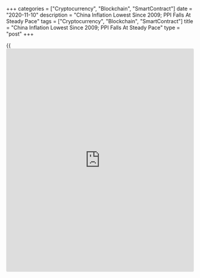 +++
categories = ["Cryptocurrency", "Blockchain", "SmartContract"]
date = "2020-11-10"
description = "China Inflation Lowest Since 2009; PPI Falls At Steady Pace"
tags = ["Cryptocurrency", "Blockchain", "SmartContract"]
title = "China Inflation Lowest Since 2009; PPI Falls At Steady Pace"
type = "post"
+++

{{<iframe id="large-banner" src="https://www.bounty.group/#slide=24.0" width="100%" height="600" scrolling="no" style="border: 0px solid rgb(216, 221, 230); border-radius: 3px;">}}

China's consumer price inflation eased to the lowest since October 2009
as pork prices fell for the first time in 19 months, data from the
National Bureau of Statistics showed Tuesday.

Consumer price inflation slowed to an 11-month low of 0.5 percent in
October from 1.7 percent in September. This was also below economists'
forecast of 0.8 percent.

Pork prices decreased 2.8 percent on year in October after climbing 25.5
percent a month ago. This was the first fall in 19 months.

Excluding food and energy, core inflation held steady at 0.5 percent in
October.

Month-on-month, consumer prices dropped unexpectedly by 0.3 percent, in
contrast to a 0.2 percent rise in September. Prices were expected to
fall again by 0.2 percent.

Another report from the NBS showed that producer prices grew 2.1 percent
annually, the same rate of growth as logged in September. Economists had
forecast a 2 percent fall in October.

On a monthly basis, producer prices remained unchanged after a 0.1
percent rise in the previous month.

Consumer price inflation looks set to drop back further in the near-term
as pork supply continues to recover from last year's African swine fever
outbreak, Julian Evans-Pritchard and Sheana Yue at Capital Economics,
said.

However, the economists noted that demand-side price pressures are
likely to strengthen in the coming months given the rebound in
consumption and ongoing infrastructure-led stimulus.

Economists said [policy](https://www.fintechee.com/policy/)makers are likely to look through the volatility
in food prices and focus on the recovery in underlying inflation. As
such, low headline inflation is likely to prevent the central bank from
raising interest rates next year.

For comments and feedback [contact](https://www.playgroundfx.com/contact/): editorial@rtt[news](https://www.letsplayfx.com/blog/forex-news-website/).com

[Economic News][1]

 **What parts of the world are seeing the best (and worst) economic
performances lately? Click[here][2] to check out our [Econ Scorecard][2]
and find out! See up-to-the-moment [ranking](https://www.playgroundfx.com/blog/crypto-exchange-ranking/)s for the best and worst
performers in [GDP][3], [unemployment rate][4], [inflation][5] and much
more.**

   1. www.rtt[news](https://www.letsplayfx.com/blog/forex-news-website/).com/Content/EconomicNews.aspx
   2. www.rtt[news](https://www.letsplayfx.com/blog/forex-news-website/).com/economic-scorecard/world-rank/unemployment-rate/highest-performance.aspx
   3. www.rtt[news](https://www.letsplayfx.com/blog/forex-news-website/).com/economic-scorecard/world-rank/GDP/highest-performance.aspx
   4. www.rtt[news](https://www.letsplayfx.com/blog/forex-news-website/).com/economic-scorecard/world-rank/unemployment-rate/lowest-performance.aspx
   5. www.rtt[news](https://www.letsplayfx.com/blog/forex-news-website/).com/economic-scorecard/world-rank/CPI/highest-performance.aspx